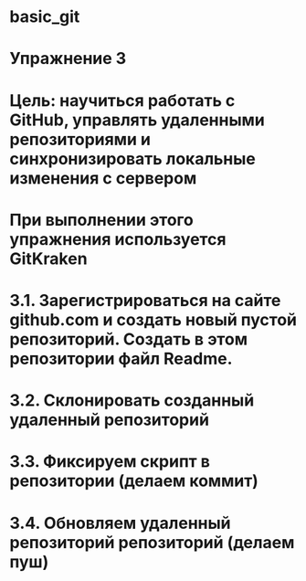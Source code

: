 # basic_git
# Упражнение 3
# Цель: научиться работать с GitHub, управлять удаленными репозиториями и синхронизировать локальные изменения с сервером
# При выполнении этого упражнения используется GitKraken
# 3.1. Зарегистрироваться на сайте github.com и создать новый пустой репозиторий. Создать в этом репозитории файл Readme.
# 3.2. Склонировать созданный удаленный репозиторий
# 3.3. Фиксируем скрипт в репозитории (делаем коммит)
# 3.4. Обновляем удаленный репозиторий репозиторий (делаем пуш)
